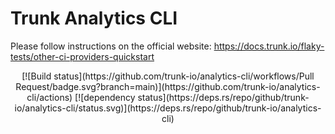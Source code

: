 # Trunk Analytics CLI

Please follow instructions on the official website: https://docs.trunk.io/flaky-tests/other-ci-providers-quickstart

<div align="center">
[![Build status](https://github.com/trunk-io/analytics-cli/workflows/Pull Request/badge.svg?branch=main)](https://github.com/trunk-io/analytics-cli/actions)
[![dependency status](https://deps.rs/repo/github/trunk-io/analytics-cli/status.svg)](https://deps.rs/repo/github/trunk-io/analytics-cli)
</div>
